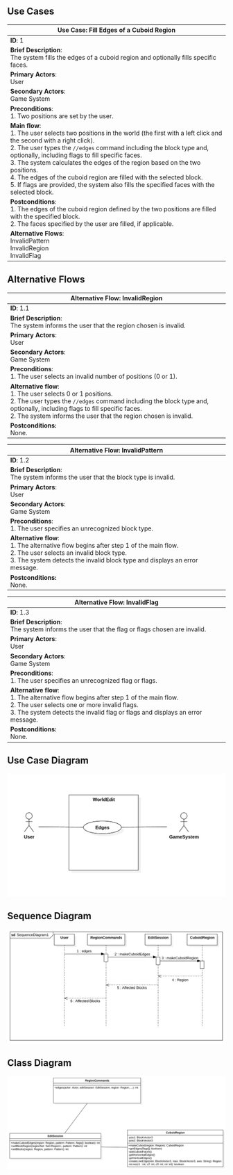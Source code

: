 ## Use Cases
| Use Case: Fill Edges of a Cuboid Region                                                                                                                                                                                                                                                                                                                                                                                                                                                                                       |
|-------------------------------------------------------------------------------------------------------------------------------------------------------------------------------------------------------------------------------------------------------------------------------------------------------------------------------------------------------------------------------------------------------------------------------------------------------------------------------------------------------------------------------|
| **ID**: 1                                                                                                                                                                                                                                                                                                                                                                                                                                                                                                                     |
| **Brief Description**:<br>The system fills the edges of a cuboid region and optionally fills specific faces.                                                                                                                                                                                                                                                                                                                                                                                                                  |
| **Primary Actors**:<br>User                                                                                                                                                                                                                                                                                                                                                                                                                                                                                                   |
| **Secondary Actors**:<br>Game System                                                                                                                                                                                                                                                                                                                                                                                                                                                                                          |
| **Preconditions**:<br>1. Two positions are set by the user.                                                                                                                                                                                                                                                                                                                                                                                                                                                                   |
| **Main flow**:<br>1. The user selects two positions in the world (the first with a left click and the second with a right click).  <br>2. The user types the `//edges` command including the block type and, optionally, including flags to fill specific faces.  <br>3. The system calculates the edges of the region based on the two positions.  <br>4. The edges of the cuboid region are filled with the selected block.<br>5. If flags are provided, the system also fills the specified faces with the selected block. |
| **Postconditions**:<br>1. The edges of the cuboid region defined by the two positions are filled with the specified block.<br>2. The faces specified by the user are filled, if applicable.                                                                                                                                                                                                                                                                                                                                   |
| **Alternative Flows**:<br>InvalidPattern<br>InvalidRegion<br>InvalidFlag                                                                                                                                                                                                                                                                                                                                                                                                                                                      |


## Alternative Flows
| Alternative Flow: InvalidRegion                                                                                                                                                                                                                                    |
|--------------------------------------------------------------------------------------------------------------------------------------------------------------------------------------------------------------------------------------------------------------------|
| **ID**: 1.1                                                                                                                                                                                                                                                        |
| **Brief Description**:<br>The system informs the user that the region chosen is invalid.                                                                                                                                                                           |
| **Primary Actors**:<br>User                                                                                                                                                                                                                                        |
| **Secondary Actors**:<br>Game System                                                                                                                                                                                                                               |
| **Preconditions**:<br>1. The user selects an invalid number of positions (0 or 1).                                                                                                                                                                                 |
| **Alternative flow**:<br>1. The user selects 0 or 1 positions. <br>2. The user types the `//edges` command including the block type and, optionally, including flags to fill specific faces. <br>2. The system informs the user that the region chosen is invalid. |
| **Postconditions:**<br>None.                                                                                                                                                                                                                                       |

| Alternative Flow: InvalidPattern                                                                                                                                                                                       |
|------------------------------------------------------------------------------------------------------------------------------------------------------------------------------------------------------------------------|
| **ID**: 1.2                                                                                                                                                                                                            |
| **Brief Description**:<br>The system informs the user that the block type is invalid.                                                                                                                                  |
| **Primary Actors**:<br>User                                                                                                                                                                                            |
| **Secondary Actors**:<br>Game System                                                                                                                                                                                   |
| **Preconditions**:<br>1. The user specifies an unrecognized block type.                                                                                                                                                |
| **Alternative flow**:<br>1. The alternative flow begins after step 1 of the main flow.  <br>2. The user selects an invalid block type. <br>3. The system detects the invalid block type and displays an error message. |
| **Postconditions:**<br>None.                                                                                                                                                                                           |

| Alternative Flow: InvalidFlag                                                                                                                                                                                                |
|------------------------------------------------------------------------------------------------------------------------------------------------------------------------------------------------------------------------------|
| **ID**: 1.3                                                                                                                                                                                                                  |
| **Brief Description**:<br>The system informs the user that the flag or flags chosen are invalid.                                                                                                                             |
| **Primary Actors**:<br>User                                                                                                                                                                                                  |
| **Secondary Actors**:<br>Game System                                                                                                                                                                                         |
| **Preconditions**:<br>1. The user specifies an unrecognized flag or flags.                                                                                                                                                   |
| **Alternative flow**:<br>1. The alternative flow begins after step 1 of the main flow. <br>2. The user selects one or more invalid flags. <br>3. The system detects the invalid flag or flags and displays an error message. |
| **Postconditions:**<br>None.                                                                                                                                                                                                 |

## Use Case Diagram

![Use Case Diagram](UseCaseDiagram.png)

## Sequence Diagram

![Sequence Diagram](SequenceDiagram.png)

## Class Diagram

![Class Diagram](ClassDiagram.png)
